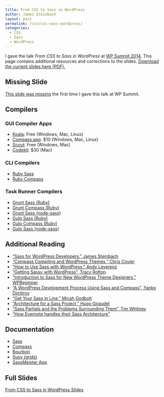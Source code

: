 ```yaml
---
title: From CSS to Sass in WordPress
author: James Steinbach
layout: post
permalink: /css/css-sass-wordpress/
categories:
  - CSS
  - Sass
  - WordPress
---
```

I gave the talk *From CSS to Sass in WordPress* at <a title="WP Summit 2014" href="http://environmentsforhumans.com/2014/wp-summit/" target="_blank">WP Summit 2014</a>. This page contains additional resources and corrections to the slides. [Download the current slides here (PDF).][1]

## Missing Slide

[This slide was missing][2] the first time I gave this talk at WP Summit.

## Compilers

### GUI Compiler Apps

* [Koala](http://koala-app.com/): Free (Windows, Mac, Linux)
* [Compass.app](http://compass.kkbox.com/): $10 (Windows, Mac, Linux)
* [Scout](http://mhs.github.io/scout-app): Free (Windows, Mac)
* [Codekit](http://incident57.com/codekit): $30 (Mac)

### CLI Compilers

* [Ruby Sass](http://sass-lang.com/install)
* [Ruby Compass](http://compass-style.org/install/)

### Task Runner Compilers

* [Grunt Sass (Ruby)](https://github.com/gruntjs/grunt-contrib-sass)
* [Grunt Compass (Ruby)](https://github.com/gruntjs/grunt-contrib-compass)
* [Grunt Sass (node-sass)](https://github.com/sindresorhus/grunt-sass)
* [Gulp Sass (Ruby)](https://www.npmjs.com/package/gulp-ruby-sass)
* [Gulp Compass (Ruby)](https://www.npmjs.com/package/gulp-compass)
* [Gulp Sass (node-sass)](https://www.npmjs.com/package/gulp-sass)

## Additional Reading

* [“Sass for WordPress Developers,” James Steinbach](http://www.sitepoint.com/sass-for-wordpress-developers/)
* [“Compass Compiling and WordPress Themes,” Chris Coyier](http://css-tricks.com/compass-compiling-and-wordpress-themes/)
* [“How to Use Sass with WordPress,” Andy Leverenz](http://elegantthemes.com/blog/tips-tricks/how-to-use-sass-with-wordpress-a-step-by-step-guide)
* [“Getting Sassy with WordPress”, Tracy Rotton](http://wordpress.tv/2014/11/11/tracy-rotton-getting-sassy-with-wordpress/)
* [“Introduction to Sass for New WordPress Theme Designers,” WPBeginner](http://www.wpbeginner.com/wp-tutorials/introduction-to-sass-for-new-wordpress-theme-designers/)
* [“A WordPress Development Process Using Sass and Compass”, Yanko Dimitrov](http://code.tutsplus.com/tutorials/a-wordpress-development-process-using-sass-and-compass--cms-21861)
* [“Get Your Sass in Line,” Micah Godbolt](https://micahgodbolt.com/blog/get-your-sass-in-line-tips-and-strategies-for-teams/)
* [“Architecture for a Sass Project,” Hugo Giraudel](http://sitepoint.com/architecture-sass-project/)
* [“Sass Partials and the Problems Surrounding Them”, Tim Whitney](https://medium.com/@timodwhit/sass-partials-and-the-problems-surrounding-them-1d9217aa6dee)
* [“How Evernote handles their Sass Architecture”](http://blog.evernote.com/tech/2014/12/17/evernote-handles-sass-architecture/)

## Documentation

  * <a title="Sass Documentation" href="http://sass-lang.com/" target="_blank">Sass</a>
  * <a title="Compass Documentation" href="http://compass-style.org/" target="_blank">Compass</a>
  * <a title="Bourbon Documentation" href="http://bourbon.io/docs/" target="_blank">Bourbon</a>
  * <a title="Susy Documentation" href="http://susydocs.oddbird.net/" target="_blank">Susy (grids)</a>
  * <a title="SassMeister App" href="http://sassmeister.com/" target="_blank">SassMeister App</a>

## Full Slides

[From CSS to Sass in WordPress Slides][1]

 [1]: /images/CSS-Sass-WP.pdf "From CSS to Sass in WordPress Slides"
 [2]: /images/missing-slide.jpg
